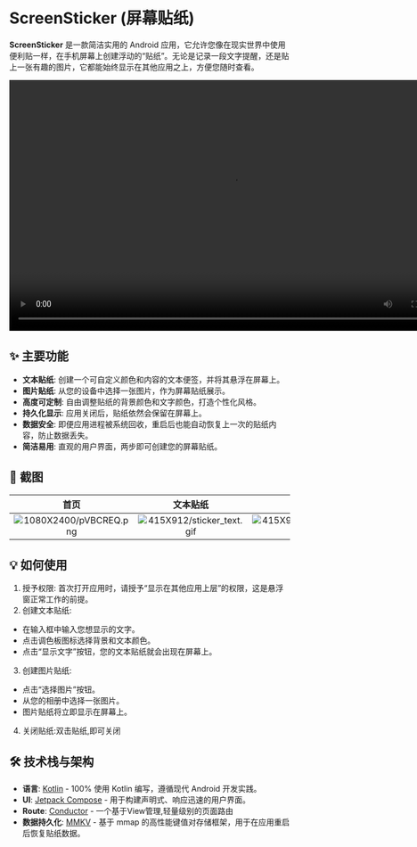 # ScreenSticker (屏幕贴纸)

**ScreenSticker** 是一款简洁实用的 Android 应用，它允许您像在现实世界中使用便利贴一样，在手机屏幕上创建浮动的“贴纸”。无论是记录一段文字提醒，还是贴上一张有趣的图片，它都能始终显示在其他应用之上，方便您随时查看。


<video width="800" height="450" controls autoplay>
  <source src="/doc/app_intro.mp4" type="video/mp4">
</video>

## ✨ 主要功能

-   **文本贴纸**: 创建一个可自定义颜色和内容的文本便签，并将其悬浮在屏幕上。
-   **图片贴纸**: 从您的设备中选择一张图片，作为屏幕贴纸展示。
-   **高度可定制**: 自由调整贴纸的背景颜色和文字颜色，打造个性化风格。
-   **持久化显示**: 应用关闭后，贴纸依然会保留在屏幕上。
-   **数据安全**: 即便应用进程被系统回收，重启后也能自动恢复上一次的贴纸内容，防止数据丢失。
-   **简洁易用**: 直观的用户界面，两步即可创建您的屏幕贴纸。

## 📸 截图

| 首页 |                                                                                   文本贴纸                                                                                   | 图片贴纸 |
| :---: |:------------------------------------------------------------------------------------------------------------------------------------------------------------------------:| :---: |
| ![1080X2400/pVBCREQ.png](https://tc.z.wiki/autoupload/f/DAA3COtys5EE-wZmO2gbJYyo45jBLIN4fgATAteXM7ayl5f0KlZfm6UsKj-HyTuv/20250818/yqwR/1080X2400/pVBCREQ.png?imageMogr2/thumbnail/300x) | ![415X912/sticker_text.gif](https://tc.z.wiki/autoupload/f/DAA3COtys5EE-wZmO2gbJYyo45jBLIN4fgATAteXM7ayl5f0KlZfm6UsKj-HyTuv/20250818/LXke/415X912/sticker_text.gif) | ![415X914/sticker_image.gif](https://tc.z.wiki/autoupload/f/DAA3COtys5EE-wZmO2gbJYyo45jBLIN4fgATAteXM7ayl5f0KlZfm6UsKj-HyTuv/20250818/98Jq/415X914/sticker_image.gif) |


## 💡 如何使用

1. 授予权限: 首次打开应用时，请授予“显示在其他应用上层”的权限，这是悬浮窗正常工作的前提。
2. 创建文本贴纸:
 - 在输入框中输入您想显示的文字。
 - 点击调色板图标选择背景和文本颜色。
 - 点击“显示文字”按钮，您的文本贴纸就会出现在屏幕上。
3. 创建图片贴纸:
 - 点击“选择图片”按钮。
 - 从您的相册中选择一张图片。
 - 图片贴纸将立即显示在屏幕上。
4. 关闭贴纸:双击贴纸,即可关闭



## 🛠️ 技术栈与架构

-   **语言**: [Kotlin](https://kotlinlang.org/) - 100% 使用 Kotlin 编写，遵循现代 Android 开发实践。
-   **UI**: [Jetpack Compose](https://developer.android.com/jetpack/compose) - 用于构建声明式、响应迅速的用户界面。
-   **Route**: [Conductor](https://github.com/bluelinelabs/Conductor) - 一个基于View管理,轻量级别的页面路由
-   **数据持久化**: [MMKV](https://github.com/Tencent/MMKV) - 基于 mmap 的高性能键值对存储框架，用于在应用重启后恢复贴纸数据。

